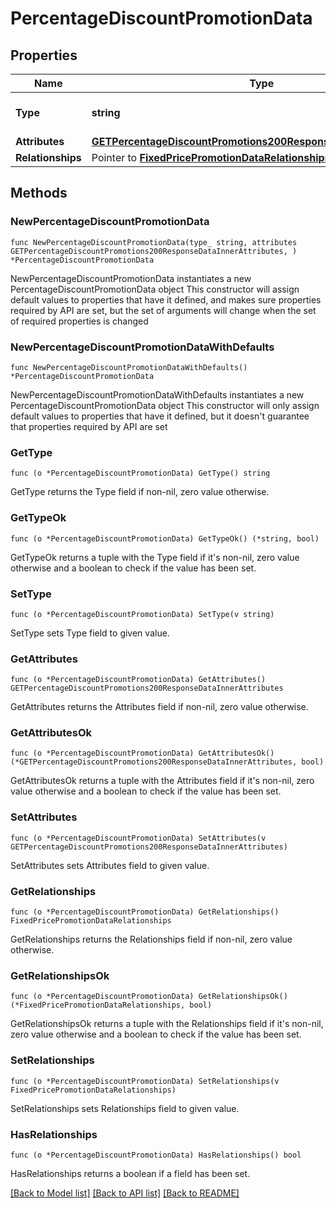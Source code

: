 # PercentageDiscountPromotionData

## Properties

Name | Type | Description | Notes
------------ | ------------- | ------------- | -------------
**Type** | **string** | The resource&#39;s type | [default to "percentage_discount_promotions"]
**Attributes** | [**GETPercentageDiscountPromotions200ResponseDataInnerAttributes**](GETPercentageDiscountPromotions200ResponseDataInnerAttributes.md) |  | 
**Relationships** | Pointer to [**FixedPricePromotionDataRelationships**](FixedPricePromotionDataRelationships.md) |  | [optional] 

## Methods

### NewPercentageDiscountPromotionData

`func NewPercentageDiscountPromotionData(type_ string, attributes GETPercentageDiscountPromotions200ResponseDataInnerAttributes, ) *PercentageDiscountPromotionData`

NewPercentageDiscountPromotionData instantiates a new PercentageDiscountPromotionData object
This constructor will assign default values to properties that have it defined,
and makes sure properties required by API are set, but the set of arguments
will change when the set of required properties is changed

### NewPercentageDiscountPromotionDataWithDefaults

`func NewPercentageDiscountPromotionDataWithDefaults() *PercentageDiscountPromotionData`

NewPercentageDiscountPromotionDataWithDefaults instantiates a new PercentageDiscountPromotionData object
This constructor will only assign default values to properties that have it defined,
but it doesn't guarantee that properties required by API are set

### GetType

`func (o *PercentageDiscountPromotionData) GetType() string`

GetType returns the Type field if non-nil, zero value otherwise.

### GetTypeOk

`func (o *PercentageDiscountPromotionData) GetTypeOk() (*string, bool)`

GetTypeOk returns a tuple with the Type field if it's non-nil, zero value otherwise
and a boolean to check if the value has been set.

### SetType

`func (o *PercentageDiscountPromotionData) SetType(v string)`

SetType sets Type field to given value.


### GetAttributes

`func (o *PercentageDiscountPromotionData) GetAttributes() GETPercentageDiscountPromotions200ResponseDataInnerAttributes`

GetAttributes returns the Attributes field if non-nil, zero value otherwise.

### GetAttributesOk

`func (o *PercentageDiscountPromotionData) GetAttributesOk() (*GETPercentageDiscountPromotions200ResponseDataInnerAttributes, bool)`

GetAttributesOk returns a tuple with the Attributes field if it's non-nil, zero value otherwise
and a boolean to check if the value has been set.

### SetAttributes

`func (o *PercentageDiscountPromotionData) SetAttributes(v GETPercentageDiscountPromotions200ResponseDataInnerAttributes)`

SetAttributes sets Attributes field to given value.


### GetRelationships

`func (o *PercentageDiscountPromotionData) GetRelationships() FixedPricePromotionDataRelationships`

GetRelationships returns the Relationships field if non-nil, zero value otherwise.

### GetRelationshipsOk

`func (o *PercentageDiscountPromotionData) GetRelationshipsOk() (*FixedPricePromotionDataRelationships, bool)`

GetRelationshipsOk returns a tuple with the Relationships field if it's non-nil, zero value otherwise
and a boolean to check if the value has been set.

### SetRelationships

`func (o *PercentageDiscountPromotionData) SetRelationships(v FixedPricePromotionDataRelationships)`

SetRelationships sets Relationships field to given value.

### HasRelationships

`func (o *PercentageDiscountPromotionData) HasRelationships() bool`

HasRelationships returns a boolean if a field has been set.


[[Back to Model list]](../README.md#documentation-for-models) [[Back to API list]](../README.md#documentation-for-api-endpoints) [[Back to README]](../README.md)


